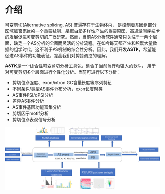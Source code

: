 # 介绍

可变剪切(Alternative splicing, AS) 普遍存在于生物体内， 是控制着基因组部分区域能否表达的一个重要机制，是蛋白组多样性产生的重要原因。高通量测序技术的发展促进可变剪切的广泛研究。然而，当前AS分析软件通常只关注于一两个层面，缺乏一个AS分析的全面而灵活的分析流程。在如今每天都产生和积累大量数据的组学时代，这不利于AS机制的综合性分析。因此，我们开发**ASTK**，希望能促进AS事件的功能表征，提高我们对剪接调控的理解。

**ASTK**是一个综合性可变剪切分析工具包，整合了当前流行和强大的软件， 用于对可变剪切多个层面进行个性化分析。当前可进行以下分析：

* 剪切位点强度、exon/intron GC含量长度等序列特征
* 不同条件/类型AS事件分布分析，exon长度聚类
* AS事件PSI/dPSI分析
* 差异AS事件分析
* AS事件基因功能富集分析
* 剪切因子motif分析
* 剪切位点表观信号分析

<img src='static/img/workflow.png' alt="workflow.png"></img>